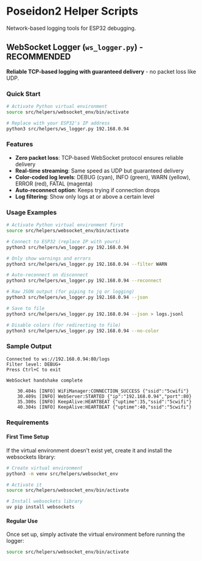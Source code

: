 # Poseidon2 Helper Scripts

Network-based logging tools for ESP32 debugging.

## WebSocket Logger (`ws_logger.py`) - **RECOMMENDED**

**Reliable TCP-based logging with guaranteed delivery** - no packet loss like UDP.

### Quick Start

```bash
# Activate Python virtual environment
source src/helpers/websocket_env/bin/activate

# Replace with your ESP32's IP address
python3 src/helpers/ws_logger.py 192.168.0.94
```

### Features

- **Zero packet loss**: TCP-based WebSocket protocol ensures reliable delivery
- **Real-time streaming**: Same speed as UDP but guaranteed delivery
- **Color-coded log levels**: DEBUG (cyan), INFO (green), WARN (yellow), ERROR (red), FATAL (magenta)
- **Auto-reconnect option**: Keeps trying if connection drops
- **Log filtering**: Show only logs at or above a certain level

### Usage Examples

```bash
# Activate Python virtual environment first
source src/helpers/websocket_env/bin/activate

# Connect to ESP32 (replace IP with yours)
python3 src/helpers/ws_logger.py 192.168.0.94

# Only show warnings and errors
python3 src/helpers/ws_logger.py 192.168.0.94 --filter WARN

# Auto-reconnect on disconnect
python3 src/helpers/ws_logger.py 192.168.0.94 --reconnect

# Raw JSON output (for piping to jq or logging)
python3 src/helpers/ws_logger.py 192.168.0.94 --json

# Save to file
python3 src/helpers/ws_logger.py 192.168.0.94 --json > logs.jsonl

# Disable colors (for redirecting to file)
python3 src/helpers/ws_logger.py 192.168.0.94 --no-color
```

### Sample Output

```
Connected to ws://192.168.0.94:80/logs
Filter level: DEBUG+
Press Ctrl+C to exit

WebSocket handshake complete

    30.404s [INFO] WiFiManager:CONNECTION_SUCCESS {"ssid":"5cwifi"}
    30.409s [INFO] WebServer:STARTED {"ip":"192.168.0.94","port":80}
    35.300s [INFO] KeepAlive:HEARTBEAT {"uptime":35,"ssid":"5cwifi"}
    40.304s [INFO] KeepAlive:HEARTBEAT {"uptime":40,"ssid":"5cwifi"}
```

### Requirements

#### First Time Setup

If the virtual environment doesn't exist yet, create it and install the websockets library:

```bash
# Create virtual environment
python3 -m venv src/helpers/websocket_env

# Activate it
source src/helpers/websocket_env/bin/activate

# Install websockets library
uv pip install websockets
```

#### Regular Use

Once set up, simply activate the virtual environment before running the logger:

```bash
source src/helpers/websocket_env/bin/activate
```

